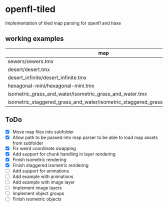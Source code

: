 # openfl-tiled

Implementation of tiled map parsing for openfl and haxe

## working examples

| map                                                                         |  state    |
|-----------------------------------------------------------------------------|:---------:|
| sewers/sewers.tmx                                                           |  &check;  |
| desert/desert.tmx                                                           |  &check;  |
| desert_infinite/desert_infinite.tmx                                         |  &check;  |
| hexagonal-mini/hexagonal-mini.tmx                                           |  &check;  |
| isometric_grass_and_water/isometric_grass_and_water.tmx                     |  &check;  |
| isometric_staggered_grass_and_water/isometric_staggered_grass_and_water.tmx |  &check;  |

## ToDo

- [x] Move map files into subfolder
- [x] Allow path to be passed into map parser to be able to load map assets from subfolder
- [x] Fix weird coordinate swapping
- [x] Add support for chunk handling in layer rendering
- [x] Finish isometric rendering
- [x] Finish staggered isometric rendering
- [ ] Add support for animations
- [ ] Add example with animations
- [ ] Add example with image layer
- [ ] Implement image layers
- [ ] Implement object groups
- [ ] Finish isometric objects
